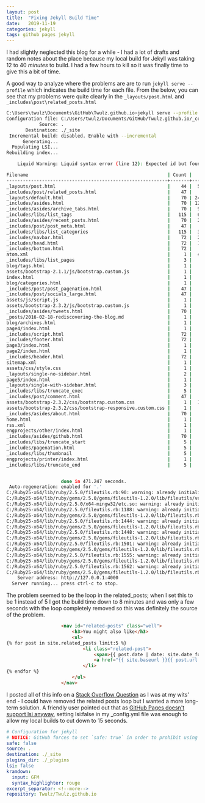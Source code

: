 ```yaml
---
layout: post
title:  "Fixing Jekyll Build Time"
date:   2019-11-19
categories: jekyll
tags: github pages jekyll
---
```


I had slightly neglected this blog for a while - I had a lot of drafts and random notes about the place because my local build for Jekyll was taking 12 to 40 *minutes* to build. I had a few hours to kill so it was finally time to give this a bit of time.

<!--more-->

A good way to analyze where the problems are are to run `jekyll serve --profile` which indicates the build time for each file. From the below, you can see that my problems were quite clearly in the `_layouts/post.html` and `_includes\post\related_posts.html`

```sh
C:\Users\twulz\Documents\GitHub\Twulz.github.io>jekyll serve --profile
Configuration file: C:/Users/twulz/Documents/GitHub/Twulz.github.io/_config.yml
            Source: .
       Destination: ./_site
 Incremental build: disabled. Enable with --incremental
      Generating...
  Populating LSI...
Rebuilding index...

    Liquid Warning: Liquid syntax error (line 12): Expected id but found number in "post in site.categories.3dprinter reversed" in engprojects/printer/index.html

Filename                                                   | Count |    Bytes |    Time
-----------------------------------------------------------+-------+----------+--------
_layouts/post.html                                         |    44 |  599.33K | 460.732
_includes/post/related_posts.html                          |    47 |   49.28K | 460.347
_layouts/default.html                                      |    70 | 2488.55K |   1.384
_includes/asides.html                                      |    70 | 1218.98K |   0.819
_includes/asides/archive_tabs.html                         |    70 |  927.09K |   0.406
_includes/libs/list_tags                                   |   115 |  626.27K |   0.340
_includes/asides/recent_posts.html                         |    70 |  223.95K |   0.224
_includes/post/post_meta.html                              |    47 |   62.29K |   0.204
_includes/libs/list_categories                             |   115 |  319.73K |   0.189
_includes/navbar.html                                      |    72 |  207.82K |   0.102
_includes/head.html                                        |    72 |  132.12K |   0.085
_includes/bottom.html                                      |    72 |   95.03K |   0.083
atom.xml                                                   |     1 |  467.32K |   0.077
_includes/libs/list_pages                                  |     3 |   63.25K |   0.076
blog/tags.html                                             |     1 |   53.31K |   0.064
assets/bootstrap-2.1.1/js/bootstrap.custom.js              |     1 |   18.45K |   0.055
index.html                                                 |     1 |    9.07K |   0.040
blog/categories.html                                       |     1 |   26.63K |   0.039
_includes/post/post_pagenation.html                        |    47 |   22.76K |   0.032
_includes/post/socials_large.html                          |    47 |   63.38K |   0.032
assets/js/script.js                                        |     1 |    4.50K |   0.029
assets/bootstrap-2.3.2/js/bootstrap.custom.js              |     1 |   27.96K |   0.028
_includes/asides/tweets.html                               |    70 |   38.62K |   0.024
_posts/2016-02-18-rediscovering-the-blog.md                |     1 |   18.79K |   0.020
blog/archives.html                                         |     1 |   11.14K |   0.019
page4/index.html                                           |     1 |    8.20K |   0.018
_includes/script.html                                      |    72 |   23.91K |   0.018
_includes/footer.html                                      |    72 |   13.08K |   0.017
page3/index.html                                           |     1 |    9.37K |   0.016
page2/index.html                                           |     1 |    8.91K |   0.015
_includes/header.html                                      |    72 |   12.16K |   0.014
sitemap.xml                                                |     1 |   10.50K |   0.014
assets/css/style.css                                       |     1 |    9.11K |   0.014
_layouts/single-no-sidebar.html                            |     2 |   20.15K |   0.013
page5/index.html                                           |     1 |    3.56K |   0.010
_layouts/single-with-sidebar.html                          |     3 |    9.23K |   0.010
_includes/libs/truncate_exec                               |     5 |    1.49K |   0.009
_includes/post/comment.html                                |    47 |    0.00K |   0.009
assets/bootstrap-2.3.2/css/bootstrap.custom.css            |     1 |  103.51K |   0.009
assets/bootstrap-2.3.2/css/bootstrap-responsive.custom.css |     1 |   16.57K |   0.006
_includes/asides/about.html                                |    70 |   13.95K |   0.005
home.html                                                  |     1 |    2.01K |   0.005
rss.xml                                                    |     1 |    7.53K |   0.004
engprojects/other/index.html                               |     1 |    1.58K |   0.002
_includes/asides/github.html                               |    70 |   13.81K |   0.002
_includes/libs/truncate_start                              |     5 |    0.00K |   0.002
_includes/pagenation.html                                  |     5 |    1.39K |   0.002
_includes/libs/thumbnail                                   |     5 |    0.00K |   0.002
engprojects/printer/index.html                             |     1 |    1.52K |   0.002
_includes/libs/truncate_end                                |     5 |    0.00K |   0.001


                    done in 471.247 seconds.
 Auto-regeneration: enabled for '.'
C:/Ruby25-x64/lib/ruby/2.5.0/fileutils.rb:90: warning: already initialized constant FileUtils::VERSION
C:/Ruby25-x64/lib/ruby/gems/2.5.0/gems/fileutils-1.2.0/lib/fileutils/version.rb:4: warning: previous definition of VERSION was here
C:/Ruby25-x64/lib/ruby/2.5.0/x64-mingw32/etc.so: warning: already initialized constant Struct::Passwd
C:/Ruby25-x64/lib/ruby/2.5.0/fileutils.rb:1188: warning: already initialized constant FileUtils::Entry_::S_IF_DOOR
C:/Ruby25-x64/lib/ruby/gems/2.5.0/gems/fileutils-1.2.0/lib/fileutils.rb:1267: warning: previous definition of S_IF_DOOR was here
C:/Ruby25-x64/lib/ruby/2.5.0/fileutils.rb:1444: warning: already initialized constant FileUtils::Entry_::DIRECTORY_TERM
C:/Ruby25-x64/lib/ruby/gems/2.5.0/gems/fileutils-1.2.0/lib/fileutils.rb:1545: warning: previous definition of DIRECTORY_TERM was here
C:/Ruby25-x64/lib/ruby/2.5.0/fileutils.rb:1448: warning: already initialized constant FileUtils::Entry_::SYSCASE
C:/Ruby25-x64/lib/ruby/gems/2.5.0/gems/fileutils-1.2.0/lib/fileutils.rb:1549: warning: previous definition of SYSCASE was here
C:/Ruby25-x64/lib/ruby/2.5.0/fileutils.rb:1501: warning: already initialized constant FileUtils::OPT_TABLE
C:/Ruby25-x64/lib/ruby/gems/2.5.0/gems/fileutils-1.2.0/lib/fileutils.rb:1602: warning: previous definition of OPT_TABLE was here
C:/Ruby25-x64/lib/ruby/2.5.0/fileutils.rb:1555: warning: already initialized constant FileUtils::LOW_METHODS
C:/Ruby25-x64/lib/ruby/gems/2.5.0/gems/fileutils-1.2.0/lib/fileutils.rb:1656: warning: previous definition of LOW_METHODS was here
C:/Ruby25-x64/lib/ruby/2.5.0/fileutils.rb:1562: warning: already initialized constant FileUtils::METHODS
C:/Ruby25-x64/lib/ruby/gems/2.5.0/gems/fileutils-1.2.0/lib/fileutils.rb:1663: warning: previous definition of METHODS was here
    Server address: http://127.0.0.1:4000
  Server running... press ctrl-c to stop.
  ```

The problem seemed to be the loop in the related_posts; when I set this to be 1 instead of 5 I got the build time down to 8 minutes and was only a few seconds with the loop completely removed so this was definitely the source of the problem.

```html
                    <nav id="related-posts" class="well">
                        <h3>You might also like</h3>
                        <ul>
{% for post in site.related_posts limit:5 %}
                            <li class="related-post">
                                <span>{{ post.date | date: site.date_format }}</span> - 
                                <a href="{{ site.baseurl }}{{ post.url }}">{{ post.title }}</a>
                            </li>
{% endfor %}
                        </ul>
                    </nav>
```

I posted all of this info on a [Stack Overflow Question][stack-overflow] as I was at my wits' end - I could have removed the related posts loop but I wanted a more long-term solution. A friendly user pointed out that as [GitHub Pages doesn't support lsi anyway][lsi], setting lsi:false in my _config.yml file was enough to allow my local builds to cut down to 15 seconds.

```yml
# Configuration for jekyll
# NOTICE: GitHub forces to set `safe: true` in order to prohibit using plugins.
safe: false
source: .
destination: ./_site
plugins_dir: ./_plugins
lsi: false
kramdown:
  input: GFM
  syntax_highlighter: rouge
excerpt_separator: <!--more-->
repository: Twulz/Twulz.github.io
```


[lsi]: https://help.github.com/en/github/working-with-github-pages/about-github-pages-and-jekyll#configuring-jekyll-in-your-github-pages-site
[stack-overflow]:https://stackoverflow.com/questions/58973423/jekyll-site-takes-12-40-minutes-to-build-locally-problem-with-posts-and-relate
